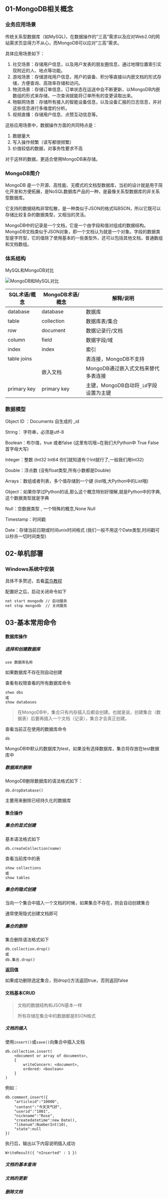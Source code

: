 

## 01-MongoDB相关概念

### 业务应用场景

传统关系型数据库（如MySQL)，在数据操作的“三高”需求以及应对Web2.0的网站需求页显得力不从心，而MongoDB可以应对“三高”需求。

具体应用场景如下：

1. 社交场景：存储用户信息，以及用户发表的朋友圈信息，通过地理位置索引实现附近的人、地点等功能。
2. 游戏场景：存储游戏用户信息，用户的装备、积分等直接以内嵌文档的形式存储，方便查询、高效率存储和访问。
3. 物流场景：存储订单信息，订单状态在运送中会不断更新，以MongoDB内嵌数组的形式来存储，一次查询就能将订单所有的变更读取出来。
4. 物联网场景：存储所有接入的智能设备信息，以及设备汇报的日志信息，并对这些信息进行多维度的分析。
5. 视频直播：存储用户信息、点赞互动信息等。

这些应用场景中，数据操作方面的共同特点是：

1. 数据量大
2. 写入操作频繁（读写都很频繁）
3. 价值较低的数据，对事务性要求不高

对于这样的数据，更适合使用MongoDB来存储。

### MongoDB简介

MongoDB 是一个开源、高性能、无模式的文档型数据库，当初的设计就是用于简化开发和方便拓展，是NoSQL数据库产品的一种，是最像关系型数据库的非关系型数据库。

它支持的数据结构非常松散，是一种类似于JSON的格式叫BSON，所以它既可以存储比较复杂的数据类型，又相当的灵活。

MongoDB中的记录是一个文档，它是一个由字段和值对组成的数据结构。MongoDB文档类似于JSON对象，即一个文档认为就是一个对象。字段的数据类型是字符型，它的值除了使用基本的一些类型外，还可以包括其他文档，普通数组和文档数组。

### 体系结构 

MySQL和MongoDB对比

![MongoDB和MySQL对比](https://raw.githubusercontent.com/ivestszheng/images-store/master/img/20210525182852.png)

| SQL术语/概念 | MongoDB术语/概念 | 解释/说明                              |
| ------------ | ---------------- | -------------------------------------- |
| database     | database         | 数据库                                 |
| table        | collection       | 数据库表/集合                          |
| row          | document         | 数据记录行/文档                        |
| column       | field            | 数据字段/域                            |
| index        | index            | 索引                                   |
| table joins  |                  | 表连接，MongoDB不支持                  |
|              | 嵌入文档         | MongoDB通过嵌入式文档来替代多表连接    |
| primary key  | primary key      | 主键，MongoDB自动将`_id`字段设置为主键 |

### 数据模型

Object ID ：Documents 自生成的 _id

String： 字符串，必须是utf-8

Boolean：布尔值，true 或者false (这里有坑哦~在我们大Python中 True False 首字母大写)

Integer：整数 (Int32 Int64 你们就知道有个Int就行了,一般我们用Int32)

Double：浮点数 (没有float类型,所有小数都是Double)

Arrays：数组或者列表，多个值存储到一个键 (list哦,大Python中的List哦)

Object：如果你学过Python的话,那么这个概念特别好理解,就是Python中的字典,这个数据类型就是字典

Null：空数据类型 , 一个特殊的概念,None Null

Timestamp：时间戳

Date：存储当前日期或时间unix时间格式 (我们一般不用这个Date类型,时间戳可以秒杀一切时间类型)

## 02-单机部署

### Windows系统中安装

具体不多赘述，去看[菜鸟教程](https://www.runoob.com/mongodb/mongodb-window-install.html)

配置好之后，启动关闭命令如下

```bash
net start mongodb // 启动服务
net stop mongodb  // 关闭服务
```

## 03-基本常用命令

#### 数据库操作

##### 选择和创建数据库

```
use 数据库名称
```

如果数据库不存在则自动创建

查看有权限查看的所有数据库命令

```
shwo dbs
或
show databases
```

> 在MongoDB中，集合只有内存插入后都会创建。也就是说，创建集合（数据表）后要再插入一个文档（记录），集合才会真正创建。

查看当前正在使用的数据库命令

```
db
```

MongoDB中默认的数据库为test，如果没有选择数据库，集合将存放在test数据库中

##### 数据库的删除

MongoDB删除数据库的语法格式如下：

```shell
db.dropDatabase()
```

主要用来删除已经持久化的数据库

#### 集合操作

##### 集合的显式创建

基本语法格式如下

```
db.createCollection(name)
```

查看当前库中的表

```
show collections
或
show tables
```

##### 集合的隐式创建

当向一个集合中插入一个文档的时候，如果集合不存在，则会自动创建集合

通常使用隐式创建文档即可

##### 集合的删除

集合删除语法格式如下

```
db.collection.drop()
或
db.集合.drop()
```

**返回值**

如果成功删除选定集合，则drop()方法返回true，否则返回false

#### 文档基本CRUD

> 文档的数据结构和JSON基本一样
>
> 所有存储在集合中的数据都是BSON格式

##### 文档的插入

使用`insert()`或`save()`向集合中插入文档

```
db.collection.insert(
	<document or array of documents>,
	{
		writeConcern: <document>,
		ordered: <boolean>
	}
)
```

例如：

```
db.comment.insert({
	"articleid":"10000",
	"content":"今天天气好",
	"userid":"1001",
	"nickname":"Rose",
	"createdatetime":new Date(),
	"likenum":NumberInt(10),
	"state":null
})
```

执行后，输出以下内容说明插入成功

```
WriteResult({ "nInserted" : 1 })
```

##### 文档的基本查询

##### 文档的更新

##### 删除文档

